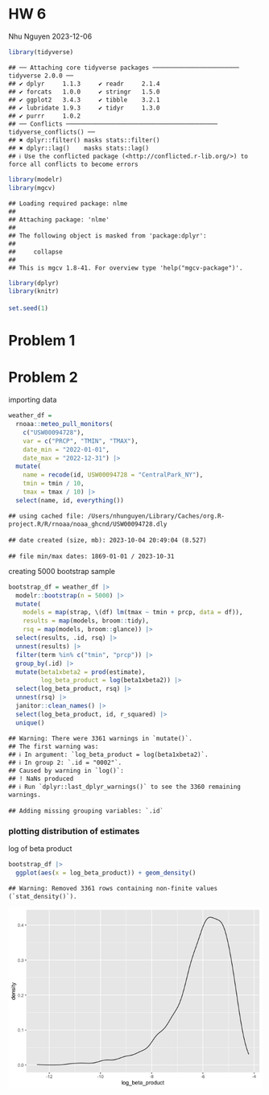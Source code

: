 HW 6
================
Nhu Nguyen
2023-12-06

``` r
library(tidyverse)
```

    ## ── Attaching core tidyverse packages ──────────────────────── tidyverse 2.0.0 ──
    ## ✔ dplyr     1.1.3     ✔ readr     2.1.4
    ## ✔ forcats   1.0.0     ✔ stringr   1.5.0
    ## ✔ ggplot2   3.4.3     ✔ tibble    3.2.1
    ## ✔ lubridate 1.9.3     ✔ tidyr     1.3.0
    ## ✔ purrr     1.0.2     
    ## ── Conflicts ────────────────────────────────────────── tidyverse_conflicts() ──
    ## ✖ dplyr::filter() masks stats::filter()
    ## ✖ dplyr::lag()    masks stats::lag()
    ## ℹ Use the conflicted package (<http://conflicted.r-lib.org/>) to force all conflicts to become errors

``` r
library(modelr)
library(mgcv)
```

    ## Loading required package: nlme
    ## 
    ## Attaching package: 'nlme'
    ## 
    ## The following object is masked from 'package:dplyr':
    ## 
    ##     collapse
    ## 
    ## This is mgcv 1.8-41. For overview type 'help("mgcv-package")'.

``` r
library(dplyr)
library(knitr)

set.seed(1)
```

# Problem 1

# Problem 2

importing data

``` r
weather_df = 
  rnoaa::meteo_pull_monitors(
    c("USW00094728"),
    var = c("PRCP", "TMIN", "TMAX"), 
    date_min = "2022-01-01",
    date_max = "2022-12-31") |>
  mutate(
    name = recode(id, USW00094728 = "CentralPark_NY"),
    tmin = tmin / 10,
    tmax = tmax / 10) |>
  select(name, id, everything())
```

    ## using cached file: /Users/nhunguyen/Library/Caches/org.R-project.R/R/rnoaa/noaa_ghcnd/USW00094728.dly

    ## date created (size, mb): 2023-10-04 20:49:04 (8.527)

    ## file min/max dates: 1869-01-01 / 2023-10-31

creating 5000 bootstrap sample

``` r
bootstrap_df = weather_df |> 
  modelr::bootstrap(n = 5000) |> 
  mutate(
    models = map(strap, \(df) lm(tmax ~ tmin + prcp, data = df)),
    results = map(models, broom::tidy),
    rsq = map(models, broom::glance)) |> 
  select(results, .id, rsq) |> 
  unnest(results) |> 
  filter(term %in% c("tmin", "prcp")) |> 
  group_by(.id) |> 
  mutate(beta1xbeta2 = prod(estimate),
         log_beta_product = log(beta1xbeta2)) |> 
  select(log_beta_product, rsq) |> 
  unnest(rsq) |> 
  janitor::clean_names() |> 
  select(log_beta_product, id, r_squared) |> 
  unique()
```

    ## Warning: There were 3361 warnings in `mutate()`.
    ## The first warning was:
    ## ℹ In argument: `log_beta_product = log(beta1xbeta2)`.
    ## ℹ In group 2: `.id = "0002"`.
    ## Caused by warning in `log()`:
    ## ! NaNs produced
    ## ℹ Run `dplyr::last_dplyr_warnings()` to see the 3360 remaining warnings.

    ## Adding missing grouping variables: `.id`

### plotting distribution of estimates

log of beta product

``` r
bootstrap_df |> 
  ggplot(aes(x = log_beta_product)) + geom_density()
```

    ## Warning: Removed 3361 rows containing non-finite values (`stat_density()`).

![](hw6_files/figure-gfm/unnamed-chunk-4-1.png)<!-- -->

